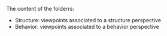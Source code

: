 The content of the folderrs:

- Structure: viewpoints associated to a structure perspective
- Behavior: viewpoints associated to a behavior perspective
